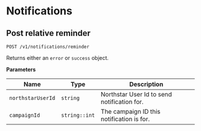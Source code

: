 # Notifications

## Post relative reminder

```
POST /v1/notifications/reminder
```

Returns either an `error` or `success` object.

**Parameters**

Name | Type | Description
--- | --- | ---
`northstarUserId` | `string` | Northstar User Id to send notification for.
`campaignId` | `string::int` | The campaign ID this notification is for.
